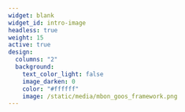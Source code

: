 ```yaml
---
widget: blank
widget_id: intro-image
headless: true
weight: 15
active: true
design:
  columns: "2"
  background:
    text_color_light: false
    image_darken: 0
    color: "#ffffff"
    image: /static/media/mbon_goos_framework.png
---
```

![]()